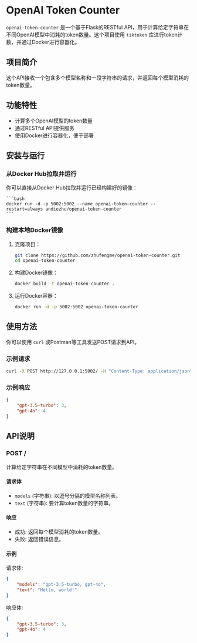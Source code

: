 # OpenAI Token Counter

`openai-token-counter` 是一个基于Flask的RESTful API，用于计算给定字符串在不同OpenAI模型中消耗的token数量。这个项目使用 `tiktoken` 库进行token计数，并通过Docker进行容器化。

## 项目简介

这个API接收一个包含多个模型名称和一段字符串的请求，并返回每个模型消耗的token数量。

## 功能特性

- 计算多个OpenAI模型的token数量
- 通过RESTful API提供服务
- 使用Docker进行容器化，便于部署

## 安装与运行

### 从Docker Hub拉取并运行

你可以直接从Docker Hub拉取并运行已经构建好的镜像：

    ```bash
    docker run -d -p 5002:5002 --name openai-token-counter --restart=always andiezhu/openai-token-counter
    ```

### 构建本地Docker镜像

1. 克隆项目：

    ```bash
    git clone https://github.com/zhufengme/openai-token-counter.git
    cd openai-token-counter
    ```

2. 构建Docker镜像：

    ```bash
    docker build -t openai-token-counter .
    ```

3. 运行Docker容器：

    ```bash
    docker run -d -p 5002:5002 openai-token-counter
    ```

## 使用方法

你可以使用 `curl` 或Postman等工具发送POST请求到API。

### 示例请求

```bash
curl -X POST http://127.0.0.1:5002/ -H "Content-Type: application/json" -d '{"models": "gpt-3.5-turbo, gpt-4o", "text": "Hello, world!"}'
```

### 示例响应

```json
{
    "gpt-3.5-turbo": 3,
    "gpt-4o": 4
}
```

## API说明

### POST /

计算给定字符串在不同模型中消耗的token数量。

#### 请求体

- `models` (字符串): 以逗号分隔的模型名称列表。
- `text` (字符串): 要计算token数量的字符串。

#### 响应

- 成功: 返回每个模型消耗的token数量。
- 失败: 返回错误信息。

#### 示例

请求体:

```json
{
    "models": "gpt-3.5-turbo, gpt-4o",
    "text": "Hello, world!"
}
```

响应体:

```json
{
    "gpt-3.5-turbo": 3,
    "gpt-4o": 4
}
```
